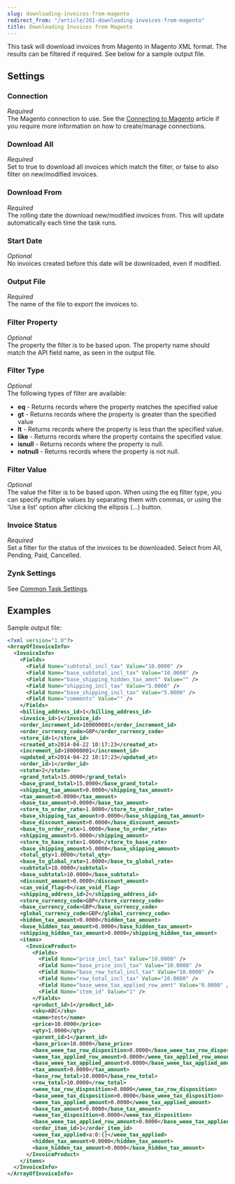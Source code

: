 ```yaml
---
slug: downloading-invoices-from-magento
redirect_from: "/article/261-downloading-invoices-from-magento"
title: Downloading Invoices from Magento
---
```

This task will download invoices from Magento in Magento XML format. The results can be filtered if required. See below for a sample output file.

## Settings
### Connection
_Required_  
The Magento connection to use. See the [Connecting to Magento](connecting-to-magento) article if you require more information on how to create/manage connections.

### Download All
_Required_  
Set to true to download all invoices which match the filter, or false to also filter on new/modified invoices.

### Download From
_Required_  
The rolling date the download new/modified invoices from. This will update automatically each time the task runs.

### Start Date
_Optional_  
No invoices created before this date will be downloaded, even if modified.

### Output File
_Required_  
The name of the file to export the invoices to.

### Filter Property
_Optional_  
The property the filter is to be based upon. The property name should match the API field name, as seen in the output file.

### Filter Type
_Optional_  
The following types of filter are available:

* __eq__ - Returns records where the property matches the specified value
* __gt__ - Returns records where the property is greater than the specified value
* __lt__ - Returns records where the property is less than the specified value.
* __like__ - Returns records where the property contains the specified value.
* __isnull__ - Returns records where the property is null.
* __notnull__ - Returns records where the property is not null.

### Filter Value
_Optional_  
The value the filter is to be based upon. When using the eq filter type, you can specify multiple values by separating them with commas, or using the 'Use a list' option after clicking the ellipsis (...) button.

### Invoice Status
_Required_  
Set a filter for the status of the invoices to be downloaded. Select from All, Pending, Paid, Cancelled.

### Zynk Settings
See [Common Task Settings](common-task-settings).

## Examples
Sample output file:
```xml
<?xml version="1.0"?>
<ArrayOfInvoiceInfo>
  <InvoiceInfo>
    <Fields>
      <Field Name="subtotal_incl_tax" Value="10.0000" />
      <Field Name="base_subtotal_incl_tax" Value="10.0000" />
      <Field Name="base_shipping_hidden_tax_amnt" Value="" />
      <Field Name="shipping_incl_tax" Value="5.0000" />
      <Field Name="base_shipping_incl_tax" Value="5.0000" />
      <Field Name="comments" Value="" />
    </Fields>
    <billing_address_id>1</billing_address_id>
    <invoice_id>1</invoice_id>
    <order_increment_id>100000001</order_increment_id>
    <order_currency_code>GBP</order_currency_code>
    <store_id>1</store_id>
    <created_at>2014-04-22 10:17:23</created_at>
    <increment_id>100000001</increment_id>
    <updated_at>2014-04-22 10:17:23</updated_at>
    <order_id>1</order_id>
    <state>2</state>
    <grand_total>15.0000</grand_total>
    <base_grand_total>15.0000</base_grand_total>
    <shipping_tax_amount>0.0000</shipping_tax_amount>
    <tax_amount>0.0000</tax_amount>
    <base_tax_amount>0.0000</base_tax_amount>
    <store_to_order_rate>1.0000</store_to_order_rate>
    <base_shipping_tax_amount>0.0000</base_shipping_tax_amount>
    <base_discount_amount>0.0000</base_discount_amount>
    <base_to_order_rate>1.0000</base_to_order_rate>
    <shipping_amount>5.0000</shipping_amount>
    <store_to_base_rate>1.0000</store_to_base_rate>
    <base_shipping_amount>5.0000</base_shipping_amount>
    <total_qty>1.0000</total_qty>
    <base_to_global_rate>1.0000</base_to_global_rate>
    <subtotal>10.0000</subtotal>
    <base_subtotal>10.0000</base_subtotal>
    <discount_amount>0.0000</discount_amount>
    <can_void_flag>0</can_void_flag>
    <shipping_address_id>2</shipping_address_id>
    <store_currency_code>GBP</store_currency_code>
    <base_currency_code>GBP</base_currency_code>
    <global_currency_code>GBP</global_currency_code>
    <hidden_tax_amount>0.0000</hidden_tax_amount>
    <base_hidden_tax_amount>0.0000</base_hidden_tax_amount>
    <shipping_hidden_tax_amount>0.0000</shipping_hidden_tax_amount>
    <items>
      <InvoiceProduct>
        <Fields>
          <Field Name="price_incl_tax" Value="10.0000" />
          <Field Name="base_price_incl_tax" Value="10.0000" />
          <Field Name="base_row_total_incl_tax" Value="10.0000" />
          <Field Name="row_total_incl_tax" Value="10.0000" />
          <Field Name="base_weee_tax_applied_row_amnt" Value="0.0000" />
          <Field Name="item_id" Value="1" />
        </Fields>
        <product_id>1</product_id>
        <sku>ABC</sku>
        <name>test</name>
        <price>10.0000</price>
        <qty>1.0000</qty>
        <parent_id>1</parent_id>
        <base_price>10.0000</base_price>
        <base_weee_tax_row_disposition>0.0000</base_weee_tax_row_disposition>
        <weee_tax_applied_row_amount>0.0000</weee_tax_applied_row_amount>
        <base_weee_tax_applied_amount>0.0000</base_weee_tax_applied_amount>
        <tax_amount>0.0000</tax_amount>
        <base_row_total>10.0000</base_row_total>
        <row_total>10.0000</row_total>
        <weee_tax_row_disposition>0.0000</weee_tax_row_disposition>
        <base_weee_tax_disposition>0.0000</base_weee_tax_disposition>
        <weee_tax_applied_amount>0.0000</weee_tax_applied_amount>
        <base_tax_amount>0.0000</base_tax_amount>
        <weee_tax_disposition>0.0000</weee_tax_disposition>
        <base_weee_tax_applied_row_amount>0.0000</base_weee_tax_applied_row_amount>
        <order_item_id>1</order_item_id>
        <weee_tax_applied>a:0:{}</weee_tax_applied>
        <hidden_tax_amount>0.0000</hidden_tax_amount>
        <base_hidden_tax_amount>0.0000</base_hidden_tax_amount>
      </InvoiceProduct>
    </items>
  </InvoiceInfo>
</ArrayOfInvoiceInfo>
```
